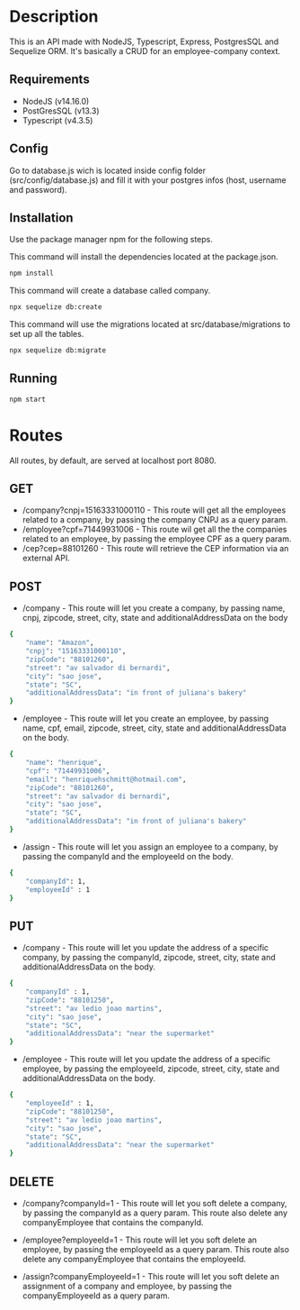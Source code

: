 
# Description

This is an API made with NodeJS, Typescript, Express, PostgresSQL and Sequelize ORM. It's basically a CRUD for an employee-company context.

## Requirements

* NodeJS (v14.16.0)
* PostGresSQL (v13.3)
* Typescript (v4.3.5)

## Config

Go to database.js wich is located inside config folder (src/config/database.js) and fill it with your postgres infos (host, username and password).

## Installation

Use the package manager npm for the following steps.

This command will install the dependencies located at the package.json.

```bash
npm install
```

This command will create a database called company.
```bash
npx sequelize db:create
```

This command will use the migrations located at src/database/migrations to set up all the tables.
```bash
npx sequelize db:migrate
```

## Running

```bash
npm start
```

# Routes
All routes, by default, are served at localhost port 8080.

## GET

* /company?cnpj=15163331000110 - This route will get all the employees related to a company, by passing the company CNPJ as a query param.
* /employee?cpf=71449931006 - This route wil get all the the companies related to an employee, by passing the employee CPF as a query param.
* /cep?cep=88101260 - This route will retrieve the CEP information via an external API.

## POST

* /company - This route will let you create a company, by passing name, cnpj, zipcode, street, city, state and additionalAddressData on the body

```bash
{
    "name": "Amazon",
    "cnpj": "15163331000110",
    "zipCode": "88101260",
    "street": "av salvador di bernardi",
    "city": "sao jose",
    "state": "SC",
    "additionalAddressData": "in front of juliana's bakery"
}
```

* /employee - This route will let you create an employee, by passing name, cpf, email, zipcode, street, city, state and additionalAddressData on the body.

```bash
{
    "name": "henrique",
    "cpf": "71449931006",
    "email": "henriquehschmitt@hotmail.com",
    "zipCode": "88101260",
    "street": "av salvador di bernardi",
    "city": "sao jose",
    "state": "SC",
    "additionalAddressData": "in front of juliana's bakery"
}
```

* /assign - This route will let you assign an employee to a company, by passing the companyId and the employeeId on the body.

```bash
{
    "companyId": 1,
    "employeeId" : 1
}
```

## PUT

* /company - This route will let you update the address of a specific company, by passing the companyId, zipcode, street, city, state and additionalAddressData on the body.

```bash
{
    "companyId" : 1,
    "zipCode": "88101250",
    "street": "av ledio joao martins",
    "city": "sao jose",
    "state": "SC",
    "additionalAddressData": "near the supermarket"
}
```
* /employee - This route will let you update the address of a specific employee, by passing the employeeId, zipcode, street, city, state and additionalAddressData on the body.

```bash
{
    "employeeId" : 1,
    "zipCode": "88101250",
    "street": "av ledio joao martins",
    "city": "sao jose",
    "state": "SC",
    "additionalAddressData": "near the supermarket"
}
```

## DELETE

* /company?companyId=1 - This route will let you soft delete a company, by passing the companyId as a query param. This route also delete any companyEmployee that contains the companyId.

* /employee?employeeId=1 - This route will let you soft delete an employee, by passing the employeeId as a query param. This route also delete any companyEmployee that contains the employeeId.

* /assign?companyEmployeeId=1 - This route will let you soft delete an assignment of a company and employee, by passing the companyEmployeeId as a query param.
